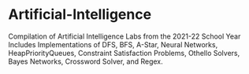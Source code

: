 # Artificial-Intelligence
Compilation of Artificial Intelligence Labs from the 2021-22 School Year
Includes Implementations of DFS, BFS, A-Star, Neural Networks, HeapPriorityQueues, Constraint Satisfaction Problems, Othello Solvers, Bayes Networks, Crossword Solver, and Regex. 
